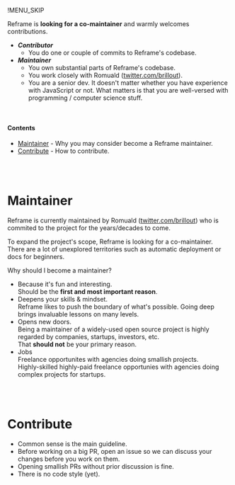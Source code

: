 !MENU_SKIP

Reframe is **looking for a co-maintainer** and warmly welcomes contributions.

- **_Contributor_**
  - You do one or couple of commits to Reframe's codebase.
- **_Maintainer_**
  - You own substantial parts of Reframe's codebase.
  - You work closely with Romuald ([twitter.com/brillout](https://twitter.com/brillout)).
  - You are a senior dev.
    It doesn't matter whether you have experience with JavaScript or not.
    What matters is that you are well-versed with programming / computer science stuff.

<br/>

#### Contents

 - [Maintainer](#maintainer) - Why you may consider become a Reframe maintainer.
 - [Contribute](#contribute) - How to contribute.

<br/>
<br/>

# Maintainer

Reframe is currently maintained by Romuald ([twitter.com/brillout](https://twitter.com/brillout))
who is commited to the project for the years/decades to come.

To expand the project's scope, Reframe is looking for a co-maintainer.
There are a lot of unexplored territories such as automatic deployment
or docs for beginners.

Why should I become a maintainer?
- Because it's fun and interesting.
  <br/>
  Should be the **first and most important reason**.
- Deepens your skills & mindset.
  <br/>
  Reframe likes to push the boundary of what's possible.
  Going deep brings invaluable lessons on many levels.
- Opens new doors.
  <br/>
  Being a maintainer of a widely-used open source project is highly regarded by companies, startups, investors, etc.
  <br/>
  That **should not** be your primary reason.
- Jobs
  <br/>
  Freelance opportunites with agencies doing smallish projects.
  <br/>
  Highly-skilled highly-paid freelance opportunies with agencies doing complex projects for startups.

<br/>
<br/>

# Contribute

- Common sense is the main guideline.
- Before working on a big PR, open an issue so we can discuss your changes before you work on them.
- Opening smallish PRs without prior discussion is fine.
- There is no code style (yet).

